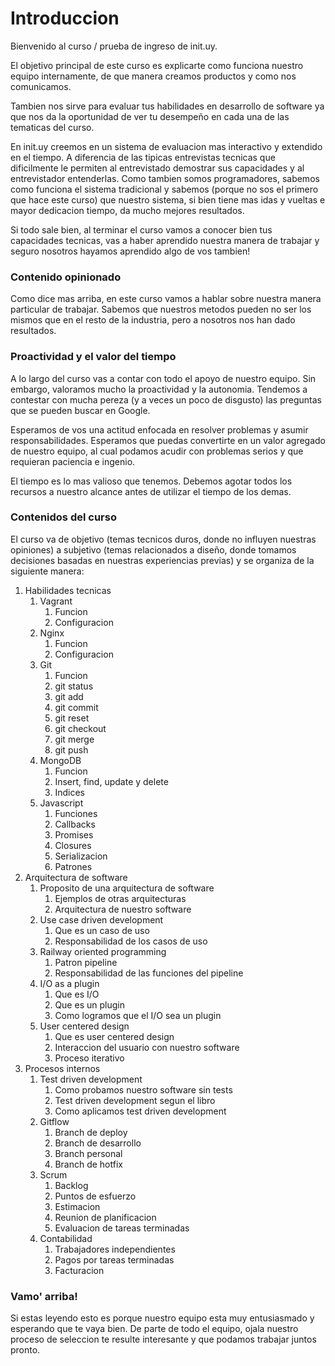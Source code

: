 # Introduccion

Bienvenido al curso / prueba de ingreso de init.uy.

El objetivo principal de este curso es explicarte como funciona nuestro equipo internamente, de que manera creamos productos y como nos comunicamos.

Tambien nos sirve para evaluar tus habilidades en desarrollo de software ya que nos da la oportunidad de ver tu desempeño en cada una de las tematicas del curso.

En init.uy creemos en un sistema de evaluacion mas interactivo y extendido en el tiempo. A diferencia de las tipicas entrevistas tecnicas que dificilmente le permiten al entrevistado demostrar sus capacidades y al entrevistador entenderlas. Como tambien somos programadores, sabemos como funciona el sistema tradicional y sabemos (porque no sos el primero que hace este curso) que nuestro sistema, si bien tiene mas idas y vueltas e mayor dedicacion tiempo, da mucho mejores resultados.

Si todo sale bien, al terminar el curso vamos a conocer bien tus capacidades tecnicas, vas a haber aprendido nuestra manera de trabajar y seguro nosotros hayamos aprendido algo de vos tambien!

### Contenido opinionado

Como dice mas arriba, en este curso vamos a hablar sobre nuestra manera particular de trabajar. Sabemos que nuestros metodos pueden no ser los mismos que en el resto de la industria, pero a nosotros nos han dado resultados.

### Proactividad y el valor del tiempo

A lo largo del curso vas a contar con todo el apoyo de nuestro equipo. Sin embargo, valoramos mucho la proactividad y la autonomia. Tendemos a contestar con mucha pereza (y a veces un poco de disgusto) las preguntas que se pueden buscar en Google.

Esperamos de vos una actitud enfocada en resolver problemas y asumir responsabilidades. Esperamos que puedas convertirte en un valor agregado de nuestro equipo, al cual podamos acudir con problemas serios y que requieran paciencia e ingenio.

El tiempo es lo mas valioso que tenemos. Debemos agotar todos los recursos a nuestro alcance antes de utilizar el tiempo de los demas.

### Contenidos del curso

El curso va de objetivo (temas tecnicos duros, donde no influyen nuestras opiniones) a subjetivo (temas relacionados a diseño, donde tomamos decisiones basadas en nuestras experiencias previas) y se organiza de la siguiente manera:

1. Habilidades tecnicas
    1. Vagrant
        1. Funcion
        2. Configuracion
    2. Nginx
        1. Funcion
        2. Configuracion
    3. Git
        1. Funcion
        2. git status
        3. git add
        4. git commit
        7. git reset
        8. git checkout
        9. git merge
        5. git push
    4. MongoDB
        1. Funcion
        2. Insert, find, update y delete
        3. Indices
    3. Javascript
        1. Funciones
        2. Callbacks
        3. Promises
        4. Closures
        5. Serializacion
        6. Patrones
  2. Arquitectura de software
      1. Proposito de una arquitectura de software
          1. Ejemplos de otras arquitecturas
          2. Arquitectura de nuestro software
      2. Use case driven development
          1. Que es un caso de uso
          2. Responsabilidad de los casos de uso
      3. Railway oriented programming
          1. Patron pipeline
          2. Responsabilidad de las funciones del pipeline
      4. I/O as a plugin
        	1. Que es I/O
          2. Que es un plugin
          3. Como logramos que el I/O sea un plugin
      5. User centered design
          1. Que es user centered design
          2. Interaccion del usuario con nuestro software
          3. Proceso iterativo
  3. Procesos internos
      1. Test driven development
          1. Como probamos nuestro software sin tests
          2. Test driven development segun el libro
          3. Como aplicamos test driven development
      2. Gitflow
          1. Branch de deploy
          2. Branch de desarrollo
          3. Branch personal
          4. Branch de hotfix
      3. Scrum
          1. Backlog
          2. Puntos de esfuerzo
          3. Estimacion
          4. Reunion de planificacion
          5. Evaluacion de tareas terminadas
      4. Contabilidad
          1. Trabajadores independientes
          2. Pagos por tareas terminadas
          3. Facturacion

### Vamo' arriba!

Si estas leyendo esto es porque nuestro equipo esta muy entusiasmado y esperando que te vaya bien. De parte de todo el equipo, ojala nuestro proceso de seleccion te resulte interesante y que podamos trabajar juntos pronto.
